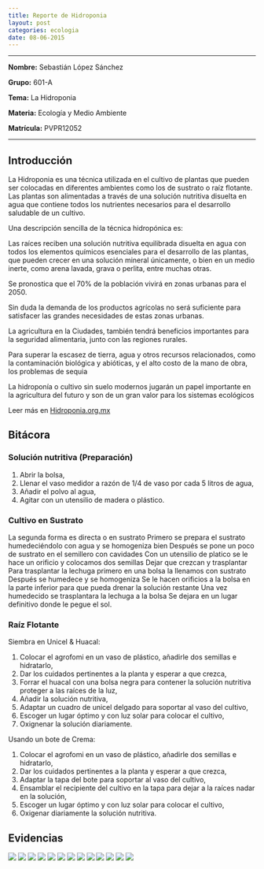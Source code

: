 ```yaml
---
title: Reporte de Hidroponia
layout: post
categories: ecologia
date: 08-06-2015
---
```


<hr>

**Nombre:** Sebastián López Sánchez

**Grupo:** 601-A

**Tema:** La Hidroponia

**Materia:** Ecología y Medio Ambiente

**Matrícula:** PVPR12052

<hr>

## Introducción

La Hidroponia es una técnica utilizada en el cultivo de plantas que pueden ser colocadas en diferentes ambientes como los de sustrato o raíz flotante. Las plantas son alimentadas a través de una solución nutritiva disuelta en agua que contiene todos los nutrientes necesarios para el desarrollo saludable de un cultivo.

Una descripción sencilla de la técnica hidropónica es:

Las raíces reciben una solución nutritiva equilibrada disuelta en agua con todos los elementos químicos esenciales para el desarrollo de las plantas, que pueden crecer en una solución mineral únicamente, o bien en un medio inerte, como arena lavada, grava o perlita, entre muchas otras.

Se pronostica que el 70% de la población vivirá en zonas urbanas para el 2050.

Sin duda la demanda de los productos agrícolas no será suficiente para satisfacer las grandes necesidades de estas zonas urbanas.

La agricultura en la Ciudades, también tendrá beneficios importantes para la seguridad alimentaria, junto con las regiones rurales.

Para superar la escasez de tierra, agua y otros recursos relacionados, como la contaminación biológica y abióticas, y el alto costo de la mano de obra, los problemas de sequia

La hidroponía o cultivo sin suelo modernos jugarán un papel importante en la agricultura del futuro y son de un gran valor para los sistemas ecológicos

Leer más en [Hidroponia.org.mx](http://hidroponia.org.mx/cultivo-hidroponico/que-es-la-hidroponia/)

## Bitácora

### Solución nutritiva (Preparación)

1. Abrir la bolsa,
2. Llenar el vaso medidor a razón de 1/4 de vaso por cada 5 litros de agua,
3. Añadir el polvo al agua,
4. Agitar con un utensilio de madera o plástico.


### Cultivo en Sustrato

La segunda forma es directa o en sustrato 
Primero se prepara el sustrato humedeciéndolo con agua y se homogeniza bien 
Después se pone un poco de sustrato en el semillero con cavidades 
Con un utensilio de platico se le hace un orificio y colocamos dos semillas
Dejar que crezcan y trasplantar 
Para trasplantar la lechuga primero en una bolsa la llenamos con sustrato
Después se humedece y se homogeniza 
Se le hacen orificios a la bolsa en la parte inferior para que pueda drenar  la solución restante 
Una vez humedecido se trasplantara la lechuga a la bolsa 
Se dejara en un lugar definitivo donde le pegue el sol.

### Raíz Flotante 

Siembra en Unicel & Huacal:

1. Colocar el agrofomi en un vaso de plástico, añadirle dos semillas e hidratarlo,
2. Dar los cuidados pertinentes a la planta y esperar a que crezca,
3. Forrar el huacal con una bolsa negra para contener la solución nutritiva proteger a las raíces de la luz,
4. Añadir la solución nutritiva,
5. Adaptar un cuadro de unicel delgado para soportar al vaso del cultivo,
6. Escoger un lugar óptimo y con luz solar para colocar el cultivo,
7. Oxignenar la solución diariamente.

Usando un bote de Crema:

1. Colocar el agrofomi en un vaso de plástico, añadirle dos semillas e hidratarlo,
2. Dar los cuidados pertinentes a la planta y esperar a que crezca,
3. Adaptar la tapa del bote para soportar al vaso del cultivo,
4. Ensamblar el recipiente del cultivo en la tapa para dejar a la raíces nadar en la solución,
5. Escoger un lugar óptimo y con luz solar para colocar el cultivo,
6. Oxigenar diariamente la solución nutritiva.

## Evidencias

![](1.jpeg)
![](2.jpeg)
![](3.jpeg)
![](4.jpeg)
![](5.jpeg)
![](6.jpeg)
![](7.jpeg)
![](8.jpeg)
![](9.jpeg)
![](10.jpeg)
![](11.jpeg)
![](12.jpeg)
![](13.jpeg)
